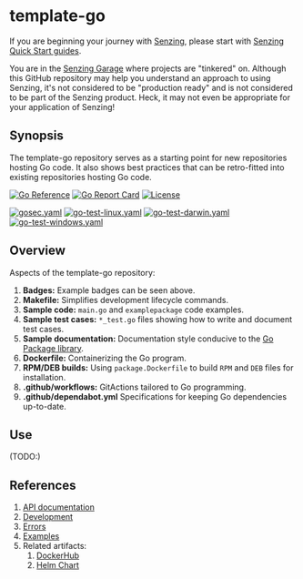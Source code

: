 # template-go

If you are beginning your journey with
[Senzing](https://senzing.com/),
please start with
[Senzing Quick Start guides](https://docs.senzing.com/quickstart/).

You are in the
[Senzing Garage](https://github.com/senzing-garage)
where projects are "tinkered" on.
Although this GitHub repository may help you understand an approach to using Senzing,
it's not considered to be "production ready" and is not considered to be part of the Senzing product.
Heck, it may not even be appropriate for your application of Senzing!

## Synopsis

The template-go repository serves as a starting point for new repositories hosting Go code.
It also shows best practices that can be retro-fitted into existing repositories hosting Go code.

[![Go Reference](https://pkg.go.dev/badge/github.com/senzing-garage/template-go.svg)](https://pkg.go.dev/github.com/senzing-garage/template-go)
[![Go Report Card](https://goreportcard.com/badge/github.com/senzing-garage/template-go)](https://goreportcard.com/report/github.com/senzing-garage/template-go)
[![License](https://img.shields.io/badge/License-Apache2-brightgreen.svg)](https://github.com/senzing-garage/template-go/blob/main/LICENSE)

[![gosec.yaml](https://github.com/senzing-garage/template-go/actions/workflows/gosec.yaml/badge.svg)](https://github.com/senzing-garage/template-go/actions/workflows/gosec.yaml)
[![go-test-linux.yaml](https://github.com/senzing-garage/template-go/actions/workflows/go-test-linux.yaml/badge.svg)](https://github.com/senzing-garage/template-go/actions/workflows/go-test-linux.yaml)
[![go-test-darwin.yaml](https://github.com/senzing-garage/template-go/actions/workflows/go-test-darwin.yaml/badge.svg)](https://github.com/senzing-garage/template-go/actions/workflows/go-test-darwin.yaml)
[![go-test-windows.yaml](https://github.com/senzing-garage/template-go/actions/workflows/go-test-windows.yaml/badge.svg)](https://github.com/senzing-garage/template-go/actions/workflows/go-test-windows.yaml)

## Overview

Aspects of the template-go repository:

1. **Badges:** Example badges can be seen above.
1. **Makefile:** Simplifies development lifecycle commands.
1. **Sample code:** `main.go` and `examplepackage` code examples.
1. **Sample test cases:** `*_test.go` files showing how to write and document test cases.
1. **Sample documentation:** Documentation style conducive to the [Go Package library](https://pkg.go.dev).
1. **Dockerfile:** Containerizing the Go program.
1. **RPM/DEB builds:** Using `package.Dockerfile` to build `RPM` and `DEB` files for installation.
1. **.github/workflows:** GitActions tailored to Go programming.
1. **.github/dependabot.yml** Specifications for keeping Go dependencies up-to-date.

## Use

(TODO:)

## References

1. [API documentation](https://pkg.go.dev/github.com/senzing-garage/template-go)
1. [Development](docs/development.md)
1. [Errors](docs/errors.md)
1. [Examples](docs/examples.md)
1. Related artifacts:
    1. [DockerHub](https://hub.docker.com/r/senzing/template-go)
    1. [Helm Chart](https://github.com/senzing-garage/charts/tree/main/charts/template-go)
